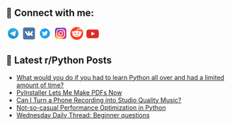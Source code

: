## 🔎 Connect with me:
[<img src="https://github.com/bullbesh/bullbesh/blob/main/images/Telegram.png" width="32" height="32" />](https://t.me/bullbesh)
[<img src="https://github.com/bullbesh/bullbesh/blob/main/images/VK.png" width="32" height="32" />](https://vk.com/bullbesh)
[<img src="https://github.com/bullbesh/bullbesh/blob/main/images/Twitter.png" width="32" height="32" />](https://twitter.com/bullbesh1)
[<img src="https://github.com/bullbesh/bullbesh/blob/main/images/Instagram.png" width="32" height="32" />](https://www.instagram.com/bullbesh)
[<img src="https://github.com/bullbesh/bullbesh/blob/main/images/Reddit.png" width="32" height="32" />](https://www.reddit.com/user/bullbesh)
[<img src="https://github.com/bullbesh/bullbesh/blob/main/images/YouTube.png" width="32" height="32" />](https://www.youtube.com/channel/UCtfjRs6uzgq5mfm8S06WTcg)

## 📕 Latest r/Python Posts
<!-- BLOG-POST-LIST:START -->
- [What would you do if you had to learn Python all over and had a limited amount of time?](https://www.reddit.com/r/Python/comments/15g07gv/what_would_you_do_if_you_had_to_learn_python_all/)
- [PyInstaller Lets Me Make PDFs Now](https://www.reddit.com/r/Python/comments/15fxf45/pyinstaller_lets_me_make_pdfs_now/)
- [Can I Turn a Phone Recording into Studio Quality Music?](https://www.reddit.com/r/Python/comments/15fwfm6/can_i_turn_a_phone_recording_into_studio_quality/)
- [Not-so-casual Performance Optimization in Python](https://www.reddit.com/r/Python/comments/15fwail/notsocasual_performance_optimization_in_python/)
- [Wednesday Daily Thread: Beginner questions](https://www.reddit.com/r/Python/comments/15ft34u/wednesday_daily_thread_beginner_questions/)
<!-- BLOG-POST-LIST:END -->
